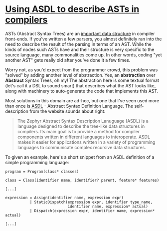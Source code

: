 # [Using ASDL to describe ASTs in compilers](https://eli.thegreenplace.net/2014/06/04/using-asdl-to-describe-asts-in-compilers)

ASTs (Abstract Syntax Trees) are an [important data structure](http://eli.thegreenplace.net/2009/02/16/abstract-vs-concrete-syntax-trees/) in compiler front-ends. If you've written a few parsers, you almost definitely ran into the need to describe the result of the parsing in terms of an AST. While the kinds of nodes such ASTs have and their structure is very specific to the source language, many commonalities come up. In other words, coding "yet another AST" gets really old after you've done it a few times.

Worry not, as you'd expect from the programmer crowd, this problem was "solved" by adding another level of abstraction. Yes, an **abstraction** over **Abstract** Syntax Trees, oh my! The abstraction here is some textual format (let's call it a DSL to sound smart) that describes what the AST looks like, along with machinery to auto-generate the code that implements this AST.

Most solutions in this domain are ad-hoc, but one that I've seen used more than once is [ASDL](http://asdl.sourceforge.net/) - Abstract Syntax Definition Language. The self-description from the website sounds about right:

> The Zephyr Abstract Syntax Description Lanuguage (ASDL) is a language designed to describe the tree-like data structures in compilers. Its main goal is to provide a method for compiler components written in different languages to interoperate. ASDL makes it easier for applications written in a variety of programming languages to communicate complex recursive data structures.

To given an example, here's a short snippet from an ASDL definition of a simple programming language:

```
program = Program(class* classes)

class = Class(identifier name, identifier? parent, feature* features)

[...]

expression = Assign(identifier name, expression expr)
           | StaticDispatch(expression expr, identifier type_name,
                            identifier name, expression* actual)
           | Dispatch(expression expr, identifier name, expression* actual)

[...]
```